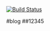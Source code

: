 [![Build Status](https://travis-ci.com/MDZZh/blog.svg?branch=master)](https://travis-ci.com/MDZZh/blog)


#blog
##12345
